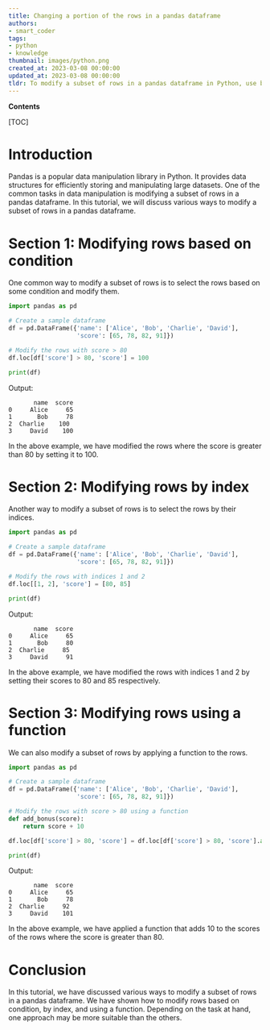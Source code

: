 ```yaml
---
title: Changing a portion of the rows in a pandas dataframe
authors:
- smart_coder
tags:
- python
- knowledge
thumbnail: images/python.png
created_at: 2023-03-08 00:00:00
updated_at: 2023-03-08 00:00:00
tldr: To modify a subset of rows in a pandas dataframe in Python, use boolean indexing to filter the required rows and then modify the desired columns using the .loc accessor.
---
```


**Contents**

[TOC]

# Introduction
Pandas is a popular data manipulation library in Python. It provides data structures for efficiently storing and manipulating large datasets. One of the common tasks in data manipulation is modifying a subset of rows in a pandas dataframe. In this tutorial, we will discuss various ways to modify a subset of rows in a pandas dataframe.

# Section 1: Modifying rows based on condition
One common way to modify a subset of rows is to select the rows based on some condition and modify them.

```python
import pandas as pd

# Create a sample dataframe
df = pd.DataFrame({'name': ['Alice', 'Bob', 'Charlie', 'David'],
                   'score': [65, 78, 82, 91]})

# Modify the rows with score > 80
df.loc[df['score'] > 80, 'score'] = 100

print(df)
```

Output:
```
       name  score
0     Alice     65
1       Bob     78
2  Charlie    100
3     David    100
```

In the above example, we have modified the rows where the score is greater than 80 by setting it to 100.

# Section 2: Modifying rows by index
Another way to modify a subset of rows is to select the rows by their indices.

```python
import pandas as pd

# Create a sample dataframe
df = pd.DataFrame({'name': ['Alice', 'Bob', 'Charlie', 'David'],
                   'score': [65, 78, 82, 91]})

# Modify the rows with indices 1 and 2
df.loc[[1, 2], 'score'] = [80, 85]

print(df)
```

Output:
```
       name  score
0     Alice     65
1       Bob     80
2  Charlie     85
3     David     91
```

In the above example, we have modified the rows with indices 1 and 2 by setting their scores to 80 and 85 respectively.

# Section 3: Modifying rows using a function
We can also modify a subset of rows by applying a function to the rows.

```python
import pandas as pd

# Create a sample dataframe
df = pd.DataFrame({'name': ['Alice', 'Bob', 'Charlie', 'David'],
                   'score': [65, 78, 82, 91]})

# Modify the rows with score > 80 using a function
def add_bonus(score):
    return score + 10

df.loc[df['score'] > 80, 'score'] = df.loc[df['score'] > 80, 'score'].apply(add_bonus)

print(df)
```

Output:
```
       name  score
0     Alice     65
1       Bob     78
2  Charlie     92
3     David    101
```

In the above example, we have applied a function that adds 10 to the scores of the rows where the score is greater than 80.

# Conclusion
In this tutorial, we have discussed various ways to modify a subset of rows in a pandas dataframe. We have shown how to modify rows based on condition, by index, and using a function. Depending on the task at hand, one approach may be more suitable than the others.

